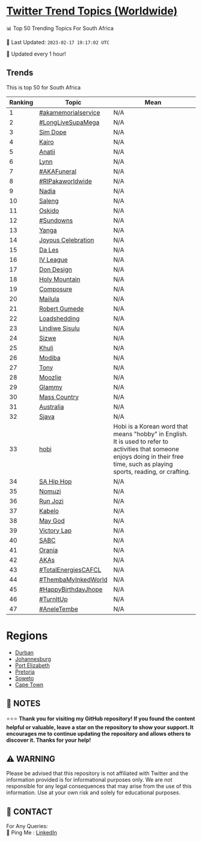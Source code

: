 [Twitter Trend Topics (Worldwide)](https://github.com/ErcinDedeoglu/Twitter-Trend-Topics)
==========


📊 Top 50 Trending Topics For South Africa

📆 Last Updated: `2023-02-17 19:17:02 UTC`

🔧 Updated every 1 hour!


## Trends

This is top 50 for South Africa

| Ranking | Topic | Mean |
| ------- | ------------ | ------------ |
| 1 | [#akamemorialservice](http://twitter.com/search?q=%23akamemorialservice) | N/A |
| 2 | [#LongLiveSupaMega](http://twitter.com/search?q=%23LongLiveSupaMega) | N/A |
| 3 | [Sim Dope](http://twitter.com/search?q=Sim+Dope) | N/A |
| 4 | [Kairo](http://twitter.com/search?q=Kairo) | N/A |
| 5 | [Anatii](http://twitter.com/search?q=Anatii) | N/A |
| 6 | [Lynn](http://twitter.com/search?q=Lynn) | N/A |
| 7 | [#AKAFuneral](http://twitter.com/search?q=%23AKAFuneral) | N/A |
| 8 | [#RIPakaworldwide](http://twitter.com/search?q=%23RIPakaworldwide) | N/A |
| 9 | [Nadia](http://twitter.com/search?q=Nadia) | N/A |
| 10 | [Saleng](http://twitter.com/search?q=Saleng) | N/A |
| 11 | [Oskido](http://twitter.com/search?q=Oskido) | N/A |
| 12 | [#Sundowns](http://twitter.com/search?q=%23Sundowns) | N/A |
| 13 | [Yanga](http://twitter.com/search?q=Yanga) | N/A |
| 14 | [Joyous Celebration](http://twitter.com/search?q=Joyous+Celebration) | N/A |
| 15 | [Da Les](http://twitter.com/search?q=Da+Les) | N/A |
| 16 | [IV League](http://twitter.com/search?q=IV+League) | N/A |
| 17 | [Don Design](http://twitter.com/search?q=Don+Design) | N/A |
| 18 | [Holy Mountain](http://twitter.com/search?q=Holy+Mountain) | N/A |
| 19 | [Composure](http://twitter.com/search?q=Composure) | N/A |
| 20 | [Mailula](http://twitter.com/search?q=Mailula) | N/A |
| 21 | [Robert Gumede](http://twitter.com/search?q=Robert+Gumede) | N/A |
| 22 | [Loadshedding](http://twitter.com/search?q=Loadshedding) | N/A |
| 23 | [Lindiwe Sisulu](http://twitter.com/search?q=Lindiwe+Sisulu) | N/A |
| 24 | [Sizwe](http://twitter.com/search?q=Sizwe) | N/A |
| 25 | [Khuli](http://twitter.com/search?q=Khuli) | N/A |
| 26 | [Modiba](http://twitter.com/search?q=Modiba) | N/A |
| 27 | [Tony](http://twitter.com/search?q=Tony) | N/A |
| 28 | [Moozlie](http://twitter.com/search?q=Moozlie) | N/A |
| 29 | [Glammy](http://twitter.com/search?q=Glammy) | N/A |
| 30 | [Mass Country](http://twitter.com/search?q=Mass+Country) | N/A |
| 31 | [Australia](http://twitter.com/search?q=Australia) | N/A |
| 32 | [Sjava](http://twitter.com/search?q=Sjava) | N/A |
| 33 | [hobi](http://twitter.com/search?q=hobi) | Hobi is a Korean word that means "hobby" in English. It is used to refer to activities that someone enjoys doing in their free time, such as playing sports, reading, or crafting. |
| 34 | [SA Hip Hop](http://twitter.com/search?q=SA+Hip+Hop) | N/A |
| 35 | [Nomuzi](http://twitter.com/search?q=Nomuzi) | N/A |
| 36 | [Run Jozi](http://twitter.com/search?q=Run+Jozi) | N/A |
| 37 | [Kabelo](http://twitter.com/search?q=Kabelo) | N/A |
| 38 | [May God](http://twitter.com/search?q=May+God) | N/A |
| 39 | [Victory Lap](http://twitter.com/search?q=Victory+Lap) | N/A |
| 40 | [SABC](http://twitter.com/search?q=SABC) | N/A |
| 41 | [Orania](http://twitter.com/search?q=Orania) | N/A |
| 42 | [AKAs](http://twitter.com/search?q=AKAs) | N/A |
| 43 | [#TotalEnergiesCAFCL](http://twitter.com/search?q=%23TotalEnergiesCAFCL) | N/A |
| 44 | [#ThembaMyInkedWorld](http://twitter.com/search?q=%23ThembaMyInkedWorld) | N/A |
| 45 | [#HappyBirthdayJhope](http://twitter.com/search?q=%23HappyBirthdayJhope) | N/A |
| 46 | [#TurnItUp](http://twitter.com/search?q=%23TurnItUp) | N/A |
| 47 | [#AneleTembe](http://twitter.com/search?q=%23AneleTembe) | N/A |



# Regions

* [Durban](</South Africa/Durban.md>)
* [Johannesburg](</South Africa/Johannesburg.md>)
* [Port Elizabeth](</South Africa/Port Elizabeth.md>)
* [Pretoria](</South Africa/Pretoria.md>)
* [Soweto](</South Africa/Soweto.md>)
* [Cape Town](</South Africa/Cape Town.md>)



## 📝 NOTES

⭐⭐⭐ **Thank you for visiting my GitHub repository! If you found the content helpful or valuable, leave a star on the repository to show your support. It encourages me to continue updating the repository and allows others to discover it. Thanks for your help!**


## ⚠️ WARNING

Please be advised that this repository is not affiliated with Twitter and the information provided is for informational purposes only. We are not responsible for any legal consequences that may arise from the use of this information. Use at your own risk and solely for educational purposes.


## 📨 CONTACT

 For Any Queries:  
            🏓 Ping Me : [LinkedIn](https://www.linkedin.com/in/ercindedeoglu/)
